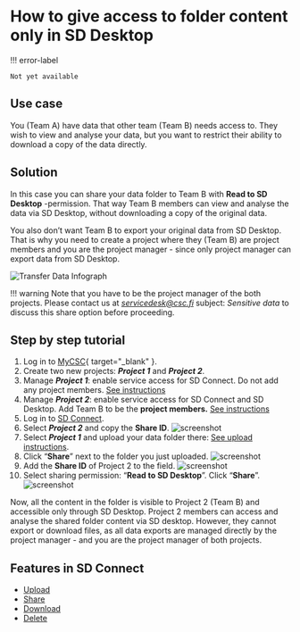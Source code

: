 # How to give access to folder content only in SD Desktop

!!! error-label

    Not yet available

## Use case

You (Team A) have data that other team (Team B) needs access to. They wish to view and analyse your data, but you want to restrict their ability to download a copy of the data directly.

## Solution

In this case you can share your data folder to Team B with **Read to SD Desktop** -permission. That way Team B members can view and analyse the data via SD Desktop, without downloading a copy of the original data.

You also don’t want Team B to export your original data from SD Desktop. That is why you need to create a project where they (Team B) are project members and you are the project manager - since only project manager can export data from SD Desktop.


![Transfer Data Infograph](https://a3s.fi/docs-files/sensitive-data/SD_Connect/UseCase_ReadToDesktop.png)

!!! warning
    Note that you have to be the project manager of the both projects. Please contact us at *servicedesk@csc.fi* subject: *Sensitive data* to discuss this share option before proceeding.

## Step by step tutorial

1. Log in to [MyCSC](https://my.csc.fi/login){ target="_blank" }.
2. Create two new projects: ***Project 1*** and ***Project 2***.
3. Manage ***Project 1***: enable service access for SD Connect. Do not add any project members. [See instructions](./sd-access.md)
4. Manage ***Project 2***: enable service access for SD Connect and SD Desktop. Add Team B to be the **project members.** [See instructions](./sd-access.md)
5. Log in to [SD Connect](./sd-connect-login.md).
6. Select ***Project 2*** and copy the **Share ID**. 
![screenshot](https://a3s.fi/docs-files/sensitive-data/SD_Connect/UseCase_ShareID2.png)
7. Select ***Project 1*** and upload your data folder there: [See upload instructions](./sd-connect-upload.md).
8. Click “**Share**” next to the folder you just uploaded.
![screenshot](https://a3s.fi/docs-files/sensitive-data/SD_Connect/UseCase_ShareButton2.png)
9. Add the **Share ID** of Project 2 to the field.
![screenshot](https://a3s.fi/docs-files/sensitive-data/SD_Connect/UseCase_AddShareID2.png)
10. Select sharing permission: “**Read to SD Desktop**”. Click “**Share**”.
![screenshot](https://a3s.fi/docs-files/sensitive-data/SD_Connect/UseCase_SelectPermission2.png)

Now, all the content in the folder is visible to Project 2 (Team B) and accessible only through SD Desktop. Project 2 members can access and analyse the shared folder content via SD desktop. However, they cannot export or download files, as all data exports are managed directly by the project manager - and you are the project manager of both projects.


## Features in SD Connect 

* [Upload](./sd-connect-upload.md)
* [Share](./sd-connect-share.md)
* [Download](./sd-connect-download.md)
* [Delete](./sd-connect-delete.md)